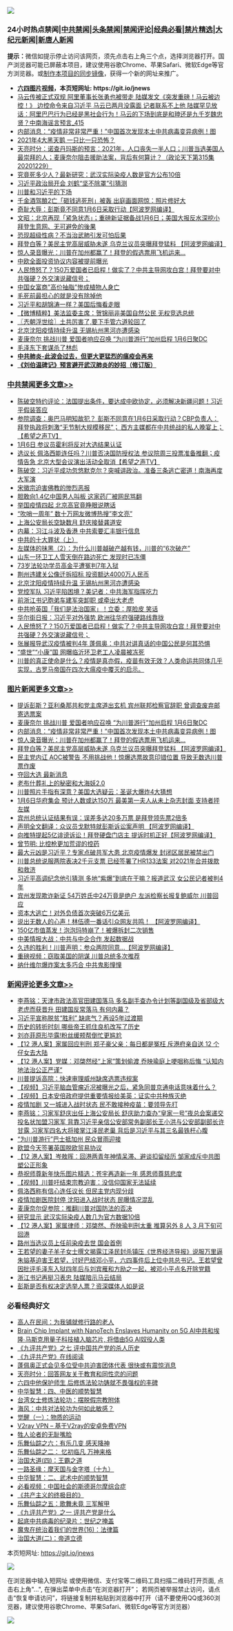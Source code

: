 ![](https://raw.githubusercontent.com/fqnews/bnews/master/64photo/fqnews-qr.jpg)

<div id="tt">
<h3>24小时热点禁闻|<a href="#%E4%B8%AD%E5%85%B1%E7%A6%81%E9%97%BB%E6%9B%B4%E5%A4%9A%E6%96%87%E7%AB%A0">中共禁闻</a>|<a href="#%E5%9B%BE%E7%89%87%E6%96%B0%E9%97%BB%E6%9B%B4%E5%A4%9A%E6%96%87%E7%AB%A0">头条禁闻</a>|<a href="#%E6%96%B0%E9%97%BB%E8%AF%84%E8%AE%BA%E6%9B%B4%E5%A4%9A%E6%96%87%E7%AB%A0">禁闻评论|<a href="#%E5%BF%85%E7%9C%8B%E7%BB%8F%E5%85%B8%E5%A5%BD%E6%96%87">经典必看|<a href="/video.md#%E7%A6%81%E7%89%87%E7%B2%BE%E9%80%89">禁片精选</a>|<a href="https://github.com/fqnews/djy/blob/master/gb/nf1351518.md#1">大纪元新闻</a>|<a href="https://github.com/fqnews/ntdtv/blob/master/gb/prog204.md#1">新唐人新闻</a></h3>
<div><b>提示：</b>微信如提示停止访问该网页，须先点击右上角三个点，选择浏览器打开。国产浏览器可能已屏蔽本项目，建议使用谷歌Chrome、苹果Safari、微软Edge等官方浏览器。或<a href="https://github.com/fqnews/bnews/blob/master/%E5%88%B6%E4%BD%9Cgit%E7%A6%81%E9%97%BB%E9%95%9C%E5%83%8F.md">制作本项目的同步镜像</a>，获得一个新的网址来推广。</div>
<ul>
<li><b><a href="http://d1.bdrive.tk/64.mp4" target="_blank">六四图片视频</a>，本页短网址: https://git.io/jnews</b></li>
<li><a href="/comments/20201230/1457613.md">马云传被正式双规 阿里董事长张勇也被带走 陆媒发文《突发重磅！马云被边控！》 边控命令来自习近平 马云已两月没露面 记者联系不上他 陆媒罕见放话：阿里巴巴行为已经是黑社会行为！马云的下场到底是和珅还是九千岁魏忠贤？中南海谣言预言_415</a></li>
<li><a href="/topimagenews/20201230/1457793.md">内部消息：“疫情非常非常严重！”中国首次发现本土中共病毒变异病例！图</a></li>
<li><a href="/cnnews/20201230/1457547.md">2021年4大黑天鹅 一只比一只恐怖？</a></li>
<li><a href="/cbnews/20201230/1457485.md">天亮时分：诺查丹玛斯的预言：2021年，人口丧失一半人口；川普当选美国人最崇拜的人；麦康奈尔阻击援助法案，背后有何算计？（政论天下第315集 20201229）</a></li>
<li><a href="/comments/20201230/1457510.md">究竟死多少人？最新研究：武汉实际染疫人数是官方公布10倍</a></li>
<li><a href="/cbnews/20201230/1457721.md">习近平政治局开会 刘鹤“坚不除罩”引猜测</a></li>
<li><a href="/bannedvideo/20201230/1457526.md">川普和习近平的下场</a></li>
<li><a href="/cnnews/20201230/1457536.md">千金酒驾酿2亡「砸钱逃死刑」被轰 出庭画面网惊：照片修好大</a></li>
<li><a href="/cnnews/20201230/1457968.md">奇耻大辱：彭斯竟不同意1月6日采取行动【阿波罗网编译】</a></li>
<li><a href="/cbnews/20201230/1457554.md">文昭：北京再现「紧急状态」；重磅新证据备战1月6日；美国大报反水深挖小拜登生意网、无可避免的後果</a></li>
<li><a href="/cnnews/20201230/1457881.md">恐现超级性病？不当治武肺引发可怕后果</a></li>
<li><a href="/topimagenews/20201230/1457573.md">拜登白等？美民主党高层威胁未遂 乌克兰议员突曝拜登猛料 【阿波罗网编译】</a></li>
<li><a href="/topimagenews/20201230/1457783.md">惊人录音曝光：川普在加州都赢了！拜登的假选票用飞机运来...</a></li>
<li><a href="/cnnews/20201230/1457899.md">中欧全面投资协议内容被提前曝光</a></li>
<li><a href="/cbnews/20201230/1457741.md">人民愤怒了？150万爱国者已启程！做实了？中共主导网攻白宫！拜登要对中共强硬？外交演说藏信号；</a></li>
<li><a href="/cnnews/20201230/1457900.md">中国女富商"高价抽脂"惨成植物人身亡</a></li>
<li><a href="/lifebaike/20201230/1457880.md">毛死前最担心的就是没有除掉他</a></li>
<li><a href="/cbnews/20201230/1457681.md">习近平和胡锦涛一样？美国后悔看走眼</a></li>
<li><a href="/comments/20201230/1457683.md">【微博精粹】美法监委主席：贺锦丽非美国自然公民 无权竞选总统</a></li>
<li><a href="/ssgc/20201230/1457483.md">〖兲朝浮世绘〗土共厉害了,要下手管六道轮回了</a></li>
<li><a href="/cbnews/20201230/1457794.md">北京沈阳疫情持续升温 无锡杭州黑河亦遭感染</a></li>
<li><a href="/topimagenews/20201230/1457911.md">麦康奈尔 挑战川普 爱国者响应召唤 “为川普游行”加州启程 1月6日聚DC</a></li>
<li><a href="/bblog/20201230/1457799.md">毛泽东下套谋杀了林彪</a></li>
<li><b><a href="/comments/20200211/1275071.md" target="_blank">中共肺炎-此波会过去，但更大更猛烈的瘟疫会再来</a></b></li>
<li><b><a href="/comments/20200207/1272816.md" target="_blank">《刘伯温碑记》预言避开武汉肺炎的妙招（修订版）</a></b></li>
</ul>
</div>

<div class="catlist">
<h3><a href="/cbnews/" target="_blank">中共禁闻</a><span><a href="/cbnews/" target="_blank" rel="nofollow">更多文章>></a></span></h3>
<ul>
<li><a href="/cbnews/20201231/1458125.md" target="_blank">陈破空特约评论：法国提出条件，要达成中欧协定，必须解决新疆问题！习近平假装答应</a></li>
<li><a href="/cbnews/20201231/1458106.md" target="_blank">参院调查：奥巴马明知故犯？ 彭斯不同意在1月6日采取行动？CBP负责人：拜登执政将刺激“无节制大规模移民”； 西方主媒都在中共统战的私人晚宴上；【希望之声TV】</a></li>
<li><a href="/cbnews/20201231/1458099.md" target="_blank">1月6日 参议员霍利将反对大选结果认证</a></li>
<li><a href="/cbnews/20201230/1458049.md" target="_blank">选议长 佩洛西能连任吗？川普否决国防授权法 参议院周三投票准备推翻；疫情告急 北京大型会议演出活动全取消【希望之声TV】</a></li>
<li><a href="/cbnews/20201230/1457964.md" target="_blank">陈破空：习近平成功忽悠默克尔？突喊讲政治。准备三条逃亡密道！南海再度大军演</a></li>
<li><a href="/cbnews/20201230/1457934.md" target="_blank">宋徽宗迫害佛教的惨烈恶报</a></li>
<li><a href="/cbnews/20201230/1457930.md" target="_blank">胆敢向1.4亿中国男人叫板 这家药厂被网民骂翻</a></li>
<li><a href="/cbnews/20201230/1457892.md" target="_blank">举国疫情四起 北京高官竟睁眼说瞎话</a></li>
<li><a href="/cbnews/20201230/1457891.md" target="_blank">&#8220;吹哨一周年&#8221; 数十万网友微博热搜&#8221;李文亮&#8221;</a></li>
<li><a href="/cbnews/20201230/1457874.md" target="_blank">上海公安局长空缺数月 舒庆接替龚道安</a></li>
<li><a href="/cbnews/20201230/1457873.md" target="_blank">内幕：习江斗波及香港 中共索要汇丰银行信息</a></li>
<li><a href="/cbnews/20201230/1457828.md" target="_blank">中共的十大罪状（上）</a></li>
<li><a href="/comments/20201230/1457805.md" target="_blank">左媒体的抹黑（2）：为什么川普越破产越有钱，川普的“6次破产”</a></li>
<li><a href="/cbnews/20201230/1457817.md" target="_blank">山东一环卫工人雪天倒在路边死亡 发现时已冻僵</a></li>
<li><a href="/cbnews/20201230/1457816.md" target="_blank">73岁法轮功学员高金平遭冤判7年入狱</a></li>
<li><a href="/cbnews/20201230/1457795.md" target="_blank">荆州违建关公像迁拆招标 投资额达4000万人民币</a></li>
<li><a href="/cbnews/20201230/1457794.md" target="_blank">北京沈阳疫情持续升温 无锡杭州黑河亦遭感染</a></li>
<li><a href="/cbnews/20201230/1457785.md" target="_blank">党控军队 习近平陷困境？美记者：中共海军指挥吃力</a></li>
<li><a href="/cbnews/20201230/1457784.md" target="_blank">前浙江书记胞弟车建军突卸职 或牵出大老虎</a></li>
<li><a href="/cbnews/20201230/1457767.md" target="_blank">中共呛英国「我们是法治国家」！立委：厚脸皮 笑话</a></li>
<li><a href="/cbnews/20201230/1457746.md" target="_blank">华尔街日报：习近平对外强势 欧洲往华府强硬路线靠拢</a></li>
<li><a href="/cbnews/20201230/1457741.md" target="_blank">人民愤怒了？150万爱国者已启程！做实了？中共主导网攻白宫！拜登要对中共强硬？外交演说藏信号；</a></li>
<li><a href="/cbnews/20201230/1457739.md" target="_blank">张展报导武汉疫情被判4年 蓬佩奥：中共对讲真话的中国公民是何其恐惧</a></li>
<li><a href="/cbnews/20201230/1457738.md" target="_blank">“盛世”“小康”国 网曝临沂环卫老工人凌晨被冻死</a></li>
<li><a href="/cbnews/20201230/1457725.md" target="_blank">川普的真正使命是什么？疫情是真亦假，疫苗有效无效？人类命运共同体几乎实现，古罗马帝国在四次大瘟疫中覆灭的启示。</a></li>

</ul>
</div>
<div class="catlist">
<h3><a href="/topimagenews/" target="_blank">图片新闻</a><span><a href="/topimagenews/" target="_blank" rel="nofollow">更多文章>></a></span></h3>
<ul>
<li><a href="/topimagenews/20201231/1458104.md" target="_blank">提诉彭斯？亚利桑那共和党主席道出玄机 宾州联邦检察官辞职 曾调查废弃邮寄选票案</a></li>
<li><a href="/topimagenews/20201230/1457911.md" target="_blank">麦康奈尔 挑战川普 爱国者响应召唤 “为川普游行”加州启程 1月6日聚DC</a></li>
<li><a href="/topimagenews/20201230/1457793.md" target="_blank">内部消息：“疫情非常非常严重！”中国首次发现本土中共病毒变异病例！图</a></li>
<li><a href="/topimagenews/20201230/1457783.md" target="_blank">惊人录音曝光：川普在加州都赢了！拜登的假选票用飞机运来&#8230;</a></li>
<li><a href="/topimagenews/20201230/1457573.md" target="_blank">拜登白等？美民主党高层威胁未遂 乌克兰议员突曝拜登猛料 【阿波罗网编译】</a></li>
<li><a href="/topimagenews/20201230/1457561.md" target="_blank">民主党内讧 AOC被警告 不用挑战他！惊爆选票故意印错位置 导致无数选川普票作废</a></li>
<li><a href="/topimagenews/20201229/1457362.md" target="_blank">夺回大选 最新消息</a></li>
<li><a href="/comments/20201229/1457210.md" target="_blank">老布什葬礼上的秘密和大海妖2.0</a></li>
<li><a href="/topimagenews/20201229/1457220.md" target="_blank">川普照片手指有深意？美国大选疑云：圣诞大爆炸4大猜想</a></li>
<li><a href="/topimagenews/20201229/1457207.md" target="_blank">1月6日华府集会 预计人数或达150万 最美第一夫人从未上杂志封面 支持者抨左媒</a></li>
<li><a href="/topimagenews/20201229/1457137.md" target="_blank">宾州总统认证结果有误：误差多达20多万票 是拜登领先票2倍多</a></li>
<li><a href="/topimagenews/20201229/1457132.md" target="_blank">声明全文翻译：众议员戈默特就彭斯诉讼案声明 【阿波罗网编译】</a></li>
<li><a href="/topimagenews/20201229/1457112.md" target="_blank">向推特提起5亿诽谤诉讼！拜登硬盘门店主 提诉时机正好【阿波罗网编译】</a></li>
<li><a href="/comments/20201229/1457025.md" target="_blank">曾节明: 比控枪更加荒谬的控药</a></li>
<li><a href="/topimagenews/20201229/1456871.md" target="_blank">最大元凶是习近平？专家点破共军大患 北京疫情爆发 封闭区居民被禁出门</a></li>
<li><a href="/topimagenews/20201229/1456776.md" target="_blank">川普总统说服两院表决2千元支票 已经签署了HR133法案 对2021年合并拨款和救济</a></li>
<li><a href="/topimagenews/20201229/1456722.md" target="_blank">习近平高调纪念他引猜测 多地“紫爆”到底在干嘛？报道武汉 女公民记者被判4年</a></li>
<li><a href="/topimagenews/20201228/1456590.md" target="_blank">宾州发现欺诈新证 54万姓氏中24万竟是绝户 左派检察长报复鲍威尔 川普回应</a></li>
<li><a href="/topimagenews/20201228/1456433.md" target="_blank">资本大逃亡！对外负债首次突破6万亿美元</a></li>
<li><a href="/topimagenews/20201228/1456392.md" target="_blank">说出无数人的心声！林伍德一番话引众网友共鸣！ 【阿波罗网编译】</a></li>
<li><a href="/topimagenews/20201228/1456382.md" target="_blank">150亿市值蒸发！泡泡玛特崩了！被爆拆封二次销售</a></li>
<li><a href="/topimagenews/20201228/1456381.md" target="_blank">中美情报大战：中共与中企合作 发起数据战</a></li>
<li><a href="/topimagenews/20201228/1456342.md" target="_blank">久违的胜利！川普声明：参众两院同意…【阿波罗网编译】</a></li>
<li><a href="/comments/20201228/1456152.md" target="_blank">重磅视频：窃取美国的阴谋 川普总统多次推荐</a></li>
<li><a href="/topimagenews/20201228/1456261.md" target="_blank">纳什维尔爆炸案太多巧合 中共鬼影憧憧</a></li>

</ul>
</div>
<div class="catlist">
<h3><a href="/comments/" target="_blank">新闻评论</a><span><a href="/comments/" target="_blank" rel="nofollow">更多文章>></a></span></h3>
<ul>
<li><a href="/comments/20201231/1458124.md" target="_blank">李燕铭：天津市政法高官田建国落马 多名副手查办令计划等副国级及省部级大老虎而获晋升 田建国反常落马 有何内幕？</a></li>
<li><a href="/comments/20201231/1458122.md" target="_blank">习近平宣称脱贫“胜利” 缺底气？再设5年过渡期</a></li>
<li><a href="/comments/20201231/1458121.md" target="_blank">历史的转折时刻 哪些帝王抓住良机改写了历史</a></li>
<li><a href="/comments/20201231/1458111.md" target="_blank">刘亦菲原形毕露!粉丝缓颊帮倒忙更尴尬</a></li>
<li><a href="/comments/20201231/1458108.md" target="_blank">【12 港人案】家属回应判刑 郑子豪父亲：每日都是冤枉 斥港府亲自送 12 个仔女去大陆</a></li>
<li><a href="/comments/20201231/1458107.md" target="_blank">【12 港人案】党媒︰邓棨然经“上家”策划偷渡 乔映瑜庭上哽咽称后悔 “认知内地法治公正严谨”</a></li>
<li><a href="/comments/20201231/1458087.md" target="_blank">川普提诉高院：快速审理威州缺席选票违规案</a></li>
<li><a href="/comments/20201231/1458081.md" target="_blank">【视频】习近平脑血管瘤近况被曝光之后，紧急同普京通电话意味着什么？</a></li>
<li><a href="/comments/20201231/1458080.md" target="_blank">【视频】日本安倍政府提供重要情报给美英：证实中共种族灭绝</a></li>
<li><a href="/comments/20201231/1458079.md" target="_blank">疫情加剧 又一城进入战时状态 民不敢接种疫苗：要领导先打</a></li>
<li><a href="/comments/20201231/1458075.md" target="_blank">李燕铭：习家军舒庆出任上海公安局长 舒庆助力查办“皇家一号”夜总会案递交投名状加盟习家军 背靠习近平亲信公安部常务副部长王小洪与公安部副部长许甘露 习家军四名大将接掌江泽民老巢 背后是习近平与其三名最铁杆心腹</a></li>
<li><a href="/comments/20201231/1458074.md" target="_blank">“为川普游行”巴士抵加州 民众冒雨迎接</a></li>
<li><a href="/comments/20201231/1458073.md" target="_blank">欧盟今天签署英国脱欧贸易协议</a></li>
<li><a href="/comments/20201231/1458062.md" target="_blank">【12 港人案】岑敖晖︰回港两青年神情呆滞、避谈扣留经历 邹家成斥中共图塑公正形象</a></li>
<li><a href="/comments/20201231/1458061.md" target="_blank">恭祝师尊新年快乐图片精选：苍宇再造新一年 感恩师尊慈悲度</a></li>
<li><a href="/comments/20201231/1458060.md" target="_blank">【视频】川普吁结束宗教迫害：没信仰国家无法延续</a></li>
<li><a href="/comments/20201230/1458055.md" target="_blank">佩洛西称有信心连任议长 但民主党内现分歧</a></li>
<li><a href="/comments/20201230/1458047.md" target="_blank">疫情加剧医院封停 沈阳进入战时状态 民曝情况混乱</a></li>
<li><a href="/comments/20201230/1458046.md" target="_blank">麦康奈尔促参院：推翻川普对国防法的否决</a></li>
<li><a href="/comments/20201230/1458045.md" target="_blank">研究显示 武汉实际染疫人数几为官方数据10倍</a></li>
<li><a href="/comments/20201230/1458000.md" target="_blank">【12 港人案】家属律师︰邓棨然、乔映瑜判刑太重 推算另外 8 人 3 月下旬可回港</a></li>
<li><a href="/comments/20201230/1457996.md" target="_blank">路州当选议员上任前染疫去世 国会首例</a></li>
<li><a href="/comments/20201230/1457994.md" target="_blank">王若望的妻子羊子女士撰文揭露江泽民封杀镇压《世界经济导报》说服万里逼朱镕基迫害王若望，讨好巴结邓小平，六四事件后上位中共总书记。王若望曾因批评毛泽东入狱四年后与刘宾雁和方励之一起，被邓小平点名开除党籍</a></li>
<li><a href="/comments/20201230/1457990.md" target="_blank">浙江书记再挺习表忠 陆媒暗示马云结局</a></li>
<li><a href="/comments/20201230/1457989.md" target="_blank">彭斯是否有权决定选举人票？资深媒体人如是说</a></li>

</ul>
</div>

<div class="catlist">
<h3>必看经典好文</h3>
<ul>
<li><a href="/tculture/20121023/72121.md" target="_blank">高人在民间：为我铺就修行路的老人</a></li>
<li><a href="/comments/20200901/1451956.md" target="_blank">Brain Chip Implant with NanoTech Enslaves Humanity on 5G AI中共和埃隆∙马斯克用量子科技植入脑芯片, 将借由5G AI奴役人类</a></li>
<li><a href="/bookonline/20131116/201048.md" target="_blank">《九评共产党》之七 评中国共产党的杀人历史</a></li>
<li><a href="/bookonline/20131116/201057.md" target="_blank">《九评共产党》在线阅读</a></li>
<li><a href="/cbnews/20201205/1442271.md" target="_blank">蓬佩奥正式会见多位受中共迫害团体代表 很快或有震惊消息</a></li>
<li><a href="/cbnews/20200916/1397196.md" target="_blank">天亮时分：回答网友关于教育和同性恋的问题</a></li>
<li><a href="/comments/20200926/1403542.md" target="_blank">六四中他保护师生 后修炼法轮功铸就不畏强权的丰碑</a></li>
<li><a href="/comments/20200605/783247.md" target="_blank">中华智慧：四、中医的顺势智慧</a></li>
<li><a href="/cbnews/20200610/1342772.md" target="_blank">台湾女士修炼法轮功：摆脱假宗教附体</a></li>
<li><a href="/comments/20191218/1228234.md" target="_blank">海风：中共对法轮功为何如此敏感？</a></li>
<li><a href="/comments/20200810/1377609.md" target="_blank">觉醒（一）：物质的运动</a></li>
<li><a href="/comments/20200112/1257608.md" target="_blank">V2ray VPN &#8211; 基于V2ray的安卓免费VPN</a></li>
<li><a href="/comments/20200606/783250.md" target="_blank">牲人论者的无耻嘴脸</a></li>
<li><a href="/tculture/20190101/792146.md" target="_blank">乐舞仙踪之六：有乐几变 感天降神</a></li>
<li><a href="/tculture/20170711/790081.md" target="_blank">乐舞仙踪之二： 忆初临凡 万神来格</a></li>
<li><a href="/cbnews/20180310/912637.md" target="_blank">治国大道(四)：王霸之道</a></li>
<li><a href="/topimagenews/20180327/919935.md" target="_blank">一路圣缘：摩天国与金字塔（十九）</a></li>
<li><a href="/comments/20200605/783249.md" target="_blank">中华智慧：二、武术中的顺势智慧</a></li>
<li><a href="/comments/20200806/1375443.md" target="_blank">必看视频：中国社会的斯德哥尔摩综合症</a></li>
<li><a href="/bookwiki/20171120/858084.md" target="_blank">《共产主义的终极目的》</a></li>
<li><a href="/tculture/20170715/791820.md" target="_blank">乐舞仙踪之五：歌舞未竟 三军解甲</a></li>
<li><a href="/bookonline/20131116/201056.md" target="_blank">《九评共产党》之一 评共产党是什么</a></li>
<li><a href="/comments/20200702/1354076.md" target="_blank">起底中共病毒的纪录片：世纪之掩盖</a></li>
<li><a href="/topimagenews/20180615/958090.md" target="_blank">魔鬼在统治着我们的世界(16)：法律篇</a></li>
<li><a href="/cbnews/20180308/911611.md" target="_blank">治国大道(二)：帝道立德</a></li>

</ul>
</div>

本页短网址: https://git.io/jnews

![](https://raw.githubusercontent.com/fqnews/bnews/master/64photo/fqnews-qr.jpg)

在浏览器中输入短网址 或使用微信、支付宝等二维码工具扫描二维码打开页面, 点击右上角"...", 在弹出菜单中点击“在浏览器打开”； 若网页被举报禁止访问，请点击“恢复申请访问”，将链接复制并粘贴到浏览器中打开（请不要使用QQ或360浏览器，建议使用谷歌Chrome、苹果Safari、微软Edge等官方浏览器）

![](https://raw.githubusercontent.com/fqnews/bnews/master/64photo/wx.jpg)